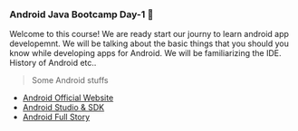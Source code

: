 ### Android Java Bootcamp Day-1 :rocket:
Welcome to this course! We are ready start our journy to learn android app developemnt. We will be talking about the basic things that you should you know while developing apps for Android. We will be familiarizing the IDE. History of Android etc..

>Some Android stuffs

- [Android Official Website](https://www.android.com/)
-  [Android Studio & SDK](https://developer.android.com/studio/?authuser=1)
- [Android Full Story](https://en.wikipedia.org/wiki/Android_(operating_system))

